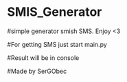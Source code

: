 # SMIS_Generator

#simple generator smish SMS. Enjoy <3

#For getting SMS just start main.py

#Result will be in console

#Made by SerGObec